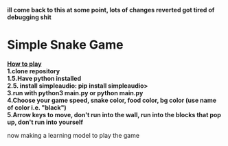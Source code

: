 **ill come back to this at some point, lots of changes reverted got tired of debugging shit**


# Simple Snake Game  
<ins>**How to play**</ins>  
**1.clone repository**  
**1.5.Have python installed**  
**2.5. install simpleaudio: pip install simpleaudio>**  
**3.run with python3 main.py or python main.py**    
**4.Choose your game speed, snake color, food color, bg color (use name of color i.e. "black")**     
**5.Arrow keys to move, don't run into the wall, run into the blocks that pop up, don't run into yourself**  


now making a learning model to play the game 




